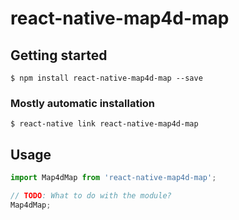 # react-native-map4d-map

## Getting started

`$ npm install react-native-map4d-map --save`

### Mostly automatic installation

`$ react-native link react-native-map4d-map`

## Usage
```javascript
import Map4dMap from 'react-native-map4d-map';

// TODO: What to do with the module?
Map4dMap;
```
